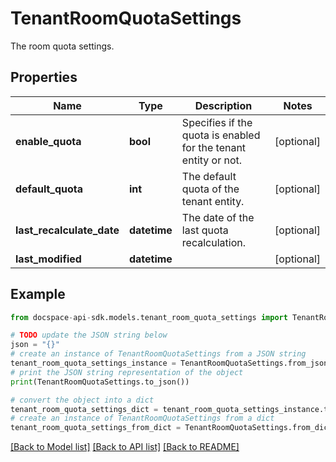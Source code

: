 # TenantRoomQuotaSettings
The room quota settings.

## Properties

Name | Type | Description | Notes
------------ | ------------- | ------------- | -------------
**enable_quota** | **bool** | Specifies if the quota is enabled for the tenant entity or not. | [optional] 
**default_quota** | **int** | The default quota of the tenant entity. | [optional] 
**last_recalculate_date** | **datetime** | The date of the last quota recalculation. | [optional] 
**last_modified** | **datetime** |  | [optional] 

## Example

```python
from docspace-api-sdk.models.tenant_room_quota_settings import TenantRoomQuotaSettings

# TODO update the JSON string below
json = "{}"
# create an instance of TenantRoomQuotaSettings from a JSON string
tenant_room_quota_settings_instance = TenantRoomQuotaSettings.from_json(json)
# print the JSON string representation of the object
print(TenantRoomQuotaSettings.to_json())

# convert the object into a dict
tenant_room_quota_settings_dict = tenant_room_quota_settings_instance.to_dict()
# create an instance of TenantRoomQuotaSettings from a dict
tenant_room_quota_settings_from_dict = TenantRoomQuotaSettings.from_dict(tenant_room_quota_settings_dict)
```
[[Back to Model list]](../README.md#documentation-for-models) [[Back to API list]](../README.md#documentation-for-api-endpoints) [[Back to README]](../README.md)


